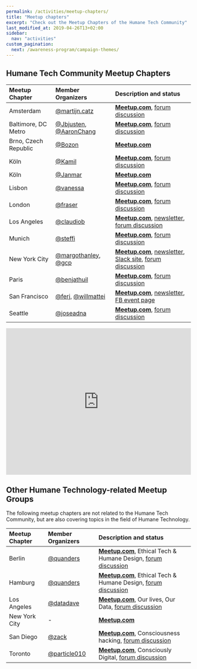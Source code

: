 ```yaml
---
permalink: /activities/meetup-chapters/
title: "Meetup chapters"
excerpt: "Check out the Meetup Chapters of the Humane Tech Community"
last_modified_at: 2019-04-26T13+02:00
sidebar:
  nav: "activities"
custom_pagination:
  next: /awareness-program/campaign-themes/
---
```


## Humane Tech Community Meetup Chapters

| Meetup Chapter | Member Organizers | Description and status |
| :--- | :--- | :--- |
| Amsterdam | [@martijn.catz](https://community.humanetech.com/u/martijn.catz/summary) |  [**Meetup.com**](https://www.meetup.com/HumaneTech-AMS/), [forum discussion](https://community.humanetech.com/t/amsterdam-chapter-meetups/1100) |
| Baltimore, DC Metro | [@Jbjusten](https://community.humanetech.com/u/Jbjusten/summary), [@AaronChang](https://community.humanetech.com/u/AaronChang/summary) | [**Meetup.com**](https://www.meetup.com/Montgomery-County-Humane-Technology-Meetup/), [forum discussion](https://community.humanetech.com/t/baltimore-dc-metro-meetups/522/13) |
| Brno, Czech Republic | [@Bozon](https://community.humanetech.com/u/bozon/summary) | [**Meetup.com**](https://www.meetup.com/Humane-Tech-Brno/) |
| Köln | [@Kamil](https://community.humanetech.com/u/Kamil/summary) | [**Meetup.com**](https://www.meetup.com/Humane-Tech-Rheinland/), [forum discussion](https://community.humanetech.com/t/rhineland-germany-cologne-dusseldorf-bonn-aachen-chapter/1067) | 
| Köln | [@Janmar](https://community.humanetech.com/u/Janmar/summary) | [**Meetup.com**](https://www.meetup.com/humane-tech-nrw/) |
| Lisbon | [@vanessa](https://community.humanetech.com/u/vanessa/summary) | [**Meetup.com**](https://www.meetup.com/Humane-Tech-Lisbon/), [forum discussion](https://community.humanetech.com/t/lisbon-chapter-meetups/1085) | 
| London | [@fraser](https://community.humanetech.com/u/fraser/summary)  | [**Meetup.com**](https://www.meetup.com/Humane-Tech-London/), [forum discussion](https://community.humanetech.com/t/london-chapter/1531) |
| Los Angeles | [@claudiob](https://community.humanetech.com/u/claudiob/summary)  | [**Meetup.com**](https://www.meetup.com/humanetech/), [newsletter](http://humanetechla.com/), [forum discussion](https://community.humanetech.com/t/los-angeles-chapter-meetings/268) |
| Munich | [@steffi](https://community.humanetech.com/u/steffi/summary) | [**Meetup.com**](https://www.meetup.com/Humane-Tech-Munich/), [forum discussion](https://community.humanetech.com/t/munich-chapter-meetings/314) |
| New York City | [@margothanley](https://community.humanetech.com/u/margothanley/summary), [@gcp](https://community.humanetech.com/u/gcp/summary) | [**Meetup.com**](https://www.meetup.com/HumaneTechNYC/), [newsletter](https://tinyletter.com/HumaneTechNYC), [Slack site](https://join.slack.com/t/humanetechnyc/), [forum discussion](https://community.humanetech.com/t/nyc-chapter-meetings/267) |
| Paris | [@benjathuil](https://community.humanetech.com/u/benjathuil/summary) | [**Meetup.com**](https://www.meetup.com/Time-Well-Spent-France/), [forum discussion](https://community.humanetech.com/t/france-chapter-meetups/525) |
| San Francisco | [@ferj](https://community.humanetech.com/u/ferj/summary), [@willmattei](https://community.humanetech.com/u/willmattei/summary) | [**Meetup.com**](https://www.meetup.com/Humane-Tech-SF/), [newsletter](http://www.humanetechsf.com/), [FB event page](https://www.facebook.com/events/311234492803190) |
| Seattle | [@joseadna](https://community.humanetech.com/u/joseadna/summary) | [**Meetup.com**](https://www.meetup.com/Humane-Tech-Seattle-Puget-Sound/), [forum discussion](https://community.humanetech.com/t/seattle-chapter-meetups/872) | 

<!-- Embed chapters map: -->
<iframe src="https://vbernardes.github.io/htc-map/?show=chapters" width="100%" height="400" allowfullscreen="true" frameborder="0">
<p><a href="https://vbernardes.github.io/htc-map/?show=chapters" target="_blank">See the Humane Tech Community Map!</a></p>
</iframe>

## Other Humane Technology-related Meetup Groups

The following meetup chapters are not related to the Humane Tech Community, but are also covering topics in the field of Humane Technology.

| Meetup Chapter | Member Organizers | Description and status |
| :--- | :--- | :--- |
| Berlin | [@quanders](https://community.humanetech.com/u/quanders/summary) | [**Meetup.com**](https://www.meetup.com/Ethical-Technology/), Ethical Tech & Humane Design, [forum discussion](https://community.humanetech.com/t/germany-chapter-meetups/594) |
| Hamburg | [@quanders](https://community.humanetech.com/u/quanders/summary) | [**Meetup.com**](https://www.meetup.com/Humane-Technology-Hamburg/), Ethical Tech & Humane Design, [forum discussion](https://community.humanetech.com/t/germany-chapter-meetups/594/6) | 
| Los Angeles | [@datadave](https://community.humanetech.com/u/datadave/summary) | [**Meetup.com**](https://www.meetup.com/our-lives-our-data-la/), Our lives, Our Data, [forum discussion](https://community.humanetech.com/t/los-angeles-chapter-meetings/268/2) |
| New York City | - | [**Meetup.com**](https://www.meetup.com/Human-Tech-Meetup/) |
| San Diego | [@zack](https://community.humanetech.com/u/zack/summary) | [**Meetup.com**](https://www.meetup.com/San-Diego-CONSCIOUSNESS-HACKING-Meetup/), Consciousness hacking, [forum discussion](https://community.humanetech.com/t/san-diego-meetup-for-humane-technologists/2228) |
| Toronto | [@particle010](https://community.humanetech.com/u/particle010/summary) | [**Meetup.com**](https://www.meetup.com/Consciously-Digital-Toronto/), Consciously Digital, [forum discussion](https://community.humanetech.com/t/3730) |